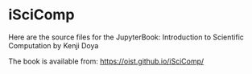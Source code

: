 # iSciComp
Here are the source files for the JupyterBook:
Introduction to Scientific Computation 
by Kenji Doya

The book is available from:
https://oist.github.io/iSciComp/
